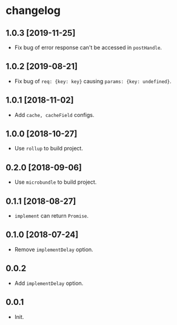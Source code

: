 # changelog

## 1.0.3 [2019-11-25]

- Fix bug of error response can't be accessed in `postHandle`.

## 1.0.2 [2019-08-21]

- Fix bug of `req: {key: key}` causing `params: {key: undefined}`.

## 1.0.1 [2018-11-02]

- Add `cache, cacheField` configs.

## 1.0.0 [2018-10-27]

- Use `rollup` to build project.

## 0.2.0 [2018-09-06]

- Use `microbundle` to build project.

## 0.1.1 [2018-08-27]

- `implement` can return `Promise`.

## 0.1.0 [2018-07-24]

- Remove `implementDelay` option.

## 0.0.2

- Add `implementDelay` option.

## 0.0.1

- Init.
